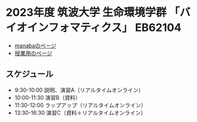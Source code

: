 # 2023年度 筑波大学 生命環境学群 「バイオインフォマティクス」 EB62104

* [manabaのページ](https://manaba.tsukuba.ac.jp/ct/course_2907352)
* [授業用のページ](https://bioinfo-tsukuba.github.io/AY2023-EB62104-Bioinformatics/)

## スケジュール

- 9:30-10:00 説明、演習A（リアルタイムオンライン）
- 10:00-11:30 演習B（資料）
- 11:30-12:00 ラップアップ（リアルタイムオンライン）
- 13:30-16:30 演習C（資料＋リアルタイムオンライン）
